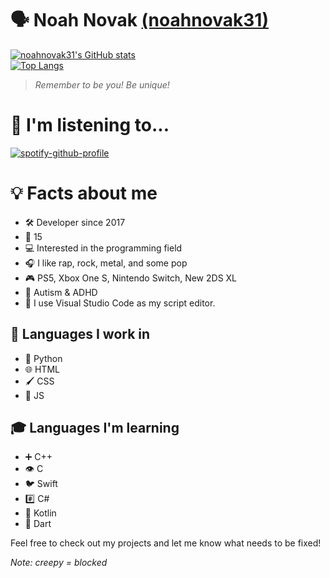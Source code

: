 # 🗣 Noah Novak [(noahnovak31)](https://github.com/noahnovak31/)  

[![noahnovak31's GitHub stats](https://github-readme-stats.vercel.app/api?username=noahnovak31&show_icons=true&theme=dark)](https://github.com/anuraghazra/github-readme-stats)  
[![Top Langs](https://github-readme-stats.vercel.app/api/top-langs/?username=noahnovak31&show_icons=true&theme=dark&layout=donut)](https://github.com/anuraghazra/github-readme-stats)  

> *Remember to be you! Be unique!*  

# 🎵 I'm listening to...  
[![spotify-github-profile](https://spotify-github-profile.vercel.app/api/view?uid=31ctm5gjbetz65txcmoh6whfubgq&cover_image=true&theme=novatorem&show_offline=true&background_color=212121&interchange=false&bar_color_cover=true&bar_color=484242)](https://spotify-github-profile.vercel.app/api/view?uid=31ctm5gjbetz65txcmoh6whfubgq&redirect=true)  

# 💡 Facts about me  
- 🛠 Developer since 2017  
- 🔢 15  
- 💻 Interested in the programming field  
- 🎧 I like rap, rock, metal, and some pop  
- 🎮 PS5, Xbox One S, Nintendo Switch, New 2DS XL
- 🧠 Autism & ADHD  
- 📜 I use Visual Studio Code as my script editor.  

## 💬 Languages I work in  
- 🐍 Python  
- 🌐 HTML  
- 🖌 CSS  
- 📜 JS  

## 🎓 Languages I'm learning  
- ➕ C++  
- 👁 C  
- 🐦 Swift  
- #️⃣ C#  
- 🤖 Kotlin  
- 🎯 Dart  

Feel free to check out my projects and let me know what needs to be fixed! 

*Note: creepy = blocked*  
